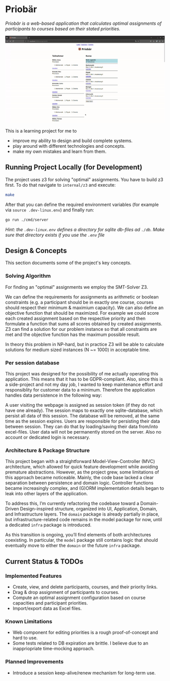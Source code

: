 # Priobär
*Priobär is a web-based application that calculates optimal assignments of participants to courses based on their stated priorities.*

![How it looks](assets/demo.gif)

This is a learning project for me to 
- improve my ability to design and build complete systems.
- play around with different technologies and concepts.
- make my own mistakes and learn from them.

## Running Project Locally (for Development) 

The project uses z3 for solving "optimal" assignments. You have to build z3 first. To do that navigate to `internal/z3` and execute:
```sh
make
```

After that you can define the required environment variables (for example via `source .dev-linux.env`) and finally run:
```sh
go run ./cmd/server
```

*Hint: the `.dev-linux.env` defines a directory for sqlite db-files ad `./db`. Make sure that directory exists if you use the `.env` file*

## Design & Concepts
This section documents some of the project's key concepts.

### Solving Algorithm
For finding an "optimal" assignments we employ the SMT-Solver Z3.

We can define the requirements for assignments as arithmetic or boolean constraints (e.g. a participant should be in exactly one course, courses should respect their minimum & maximium capacity). We can also define an objective function that should be maximized. For example we could score each created assignment based on the respective priority and then formulate a function that sums all scores obtained by created assignments. Z3 can find a solution for our problem instance so that all constraints are met and the objective function has the maximum possible result.

In theory this problem in NP-hard, but in practice Z3 will be able to calculate solutions for medium sized instances (N ~= 1000) in acceptable time.

### Per session database
This project was designed for the possibility of me actually operating this application. This means that it has to be GDPR-compliant. Also, since this is a side-project and not my day job, I wanted to keep maintenance effort and responsiblity for customer data to a minimum.
Therefore the application handles data persistence in the following way:

A user visiting the webpage is assigned as session token (if they do not have one already). The session maps to exactly one sqlite-database, which persist all data of this session. The database will be removed, at the same time as the session expires. Users are responsible for persisting their data between session. They can do that by loading/saving their data from/into excel-files. User data will not be permanently stored on the server. Also no account or dedicated login is necessary.

### Architecture & Package Structure
This project began with a straightforward Model-View-Controller (MVC) architecture, which allowed for quick feature development while avoiding premature abstractions.
However, as the project grew, some limitations of this approach became noticeable. Mainly, the code base lacked a clear separation between persistence and domain logic. Controller functions became increasingly complex, and (G)ORM implementation details began to leak into other layers of the application.

To address this, I’m currently refactoring the codebase toward a Domain-Driven Design-inspired structure, organized into UI, Application, Domain, and Infrastructure layers. The `domain` package is already partially in place, but infrastructure-related code remains in the model package for now, until a dedicated `infra` package is introduced.

As this transition is ongoing, you’ll find elements of both architectures coexisting. In particular, the `model` package still contains logic that should eventually move to either the `domain` or the future `infra` package.

## Current Status & TODOs

### Implemented Features
- Create, view, and delete participants, courses, and their priority links.
- Drag & drop assignment of participants to courses.
- Compute an optimal assignment configuration based on course capacities and participant priorities.
- Import/export data as Excel files.

### Known Limitations
- Web component for editing priorities is a rough proof-of-concept and hard to use.
- Some tests related to DB expiration are brittle. I believe due to an inappriopriate time-mocking approach.

### Planned Improvements
- Introduce a session keep-alive/renew mechanism for long-term use.
